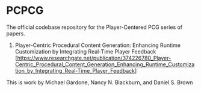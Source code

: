 # PCPCG
The official codebase repository for the Player-Centered PCG series of papers.
1. Player-Centric Procedural Content Generation: Enhancing Runtime Customization by Integrating Real-Time Player Feedback [https://www.researchgate.net/publication/374226780_Player-Centric_Procedural_Content_Generation_Enhancing_Runtime_Customization_by_Integrating_Real-Time_Player_Feedback]
 

This is work by Michael Gardone, Nancy N. Blackburn, and Daniel S. Brown
    
